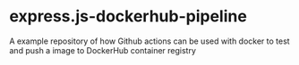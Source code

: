 # express.js-dockerhub-pipeline
A example repository of how Github actions can be used with docker to test and push a image to DockerHub container registry
